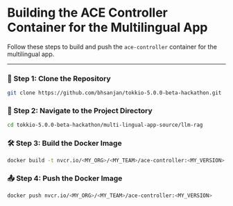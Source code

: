 # Building the ACE Controller Container for the Multilingual App

Follow these steps to build and push the `ace-controller` container for the multilingual app.

---

### 🚀 Step 1: Clone the Repository

```bash
git clone https://github.com/bhsanjan/tokkio-5.0.0-beta-hackathon.git
```

### 📂 Step 2: Navigate to the Project Directory
```bash
cd tokkio-5.0.0-beta-hackathon/multi-lingual-app-source/llm-rag
```

### 🛠️ Step 3: Build the Docker Image
```bash
docker build -t nvcr.io/<MY_ORG>/<MY_TEAM>/ace-controller:<MY_VERSION> .
```

### 📤 Step 4: Push the Docker Image
```bash
docker push nvcr.io/<MY_ORG>/<MY_TEAM>/ace-controller:<MY_VERSION>
```